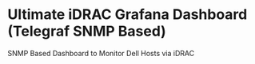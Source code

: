 # Ultimate iDRAC Grafana Dashboard (Telegraf SNMP Based)
SNMP Based Dashboard to Monitor Dell Hosts via iDRAC
